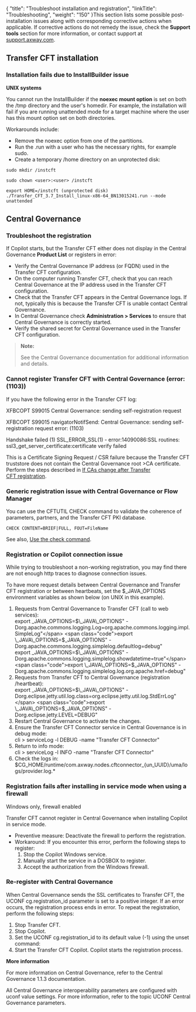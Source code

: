 {
    "title": "Troubleshoot  installation and registration",
    "linkTitle": "Troubleshooting",
    "weight": "150"
}This section lists some possible post-installation issues along with corresponding corrective actions when applicable. If corrective actions do not remedy the issue, check the **Support tools** section for more information, or contact support at [support.axway.com](https://support.axway.com/).

## Transfer CFT installation

### Installation fails due to InstallBuilder issue

**UNIX systems**

You cannot run the InstallBuilder if the **noexec mount option** is set on both the<span class="code"> /tmp </span>directory and the user's <span class="code">homedir</span>. For example, the installation will fail if you are running unattended mode for a target machine where the user has this mount option set on both directories.

Workarounds include:

-   Remove the <span class="code">noexec </span>option from one of the partitions.
-   Run the<span class="code"> .run</span> with a user who has the necessary rights, for example <span class="code">sudo</span>.
-   Create a temporary <span class="code">/home</span> directory on an unprotected disk:

<!-- -->



    sudo mkdir /instcft

    sudo chown <user>:<user> /instcft

    export HOME=/instcft (unprotected disk)
    ./Transfer_CFT_3.7_Install_linux-x86-64_BN13015241.run --mode unattended 

## <span class="mc-variable Primary.CG or_UM variable">Central Governance</span>

<span id="Troubles"></span>

### Troubleshoot the registration

If Copilot starts, but the Transfer CFT either does not display in the <span class="mc-variable Primary.CG or_UM variable">Central Governance</span> **Product List** or registers in error:

-   Verify the Central Governance IP address (or FQDN) used in the Transfer CFT configuration.
-   On the computer running Transfer CFT, check that you can reach Central Governance at the IP address used in the Transfer CFT configuration.
-   Check that the Transfer CFT appears in the Central Governance logs. If not, typically this is because the Transfer CFT is unable contact Central Governance.
-   In <span class="mc-variable Primary.CG or_UM variable">Central Governance</span> check **Administration > Services** to ensure that Central Governance is correctly started.
-   Verify the shared secret for Central Governance used in the Transfer CFT configuration.

> **Note:**
>
> See the Central Governance documentation for additional information and details.

### Cannot register <span class="mc-variable suite_variables.TransferCFTName variable">Transfer CFT</span> with <span class="mc-variable suite_variables.Central_GovernanceName variable">Central Governance</span> (error: (1103))

If you have the following error in the Transfer CFT log:

XFBCOPT S99015 Central Governance: sending self-registration request

XFBCOPT S99015 navigatorNotifSend: Central Governance: sending self-registration request error: (1103)

Handshake failed (1) SSL\_ERROR\_SSL(1) - error:14090086:SSL routines: ssl3\_get\_server\_certificate:certificate verify failed

This is a Certificate Signing Request / CSR failure because the <span class="mc-variable suite_variables.TransferCFTName variable">Transfer CFT</span> truststore does not contain the <span class="mc-variable suite_variables.Central_GovernanceName variable">Central Governance</span> root &gt;CA certificate. Perform the steps described in [If CAs change after Transfer CFT registration](https://docs.axway.com/bundle/CentralGovernance_113_UsersGuide_allOS_en_HTML5/page/Content/CFT/cft_registration/t_change_cft_ca.htm).

### Generic registration issue with Central Governance or Flow Manager

You can use the CFTUTIL CHECK command to validate the coherence of parameters, partners, and the Transfer CFT PKI database.


    CHECK CONTENT=BRIEF|FULL, FOUT=FileName

See also, <a href="../../../c_intro_userinterfaces/about_cftutil/check_command" class="MCXref xref">Use the check command</a>.

### Registration or Copilot connection issue

While trying to troubleshoot a non-working registration, you may find there are not enough http traces to diagnose connection issues.

To have more request details between <span class="mc-variable suite_variables.Central_GovernanceName variable">Central Governance</span> and <span class="mc-variable suite_variables.TransferCFTName variable">Transfer CFT</span> registration or between heartbeats, set the $\_JAVA\_OPTIONS environment variables as shown below (on UNIX in this example).

1.  Requests from <span class="mc-variable suite_variables.Central_GovernanceName variable">Central Governance</span> to <span class="mc-variable suite_variables.TransferCFTName variable">Transfer CFT</span> (call to web services):  
    <span class="code">export \_JAVA\_OPTIONS=$\_JAVA\_OPTIONS" -Dorg.apache.commons.logging.Log=org.apache.commons.logging.impl.SimpleLog"</span>  
    <span class="code">export \_JAVA\_OPTIONS=$\_JAVA\_OPTIONS" -Dorg.apache.commons.logging.simplelog.defaultlog=debug"</span>  
    <span class="code">export \_JAVA\_OPTIONS=$\_JAVA\_OPTIONS" -Dorg.apache.commons.logging.simplelog.showdatetime=true"</span>  
    <span class="code">export \_JAVA\_OPTIONS=$\_JAVA\_OPTIONS" -Dorg.apache.commons.logging.simplelog.log.org.apache.href=debug"</span>
2.  Requests from <span class="mc-variable suite_variables.TransferCFTName variable">Transfer CFT</span> to <span class="mc-variable suite_variables.Central_GovernanceName variable">Central Governance</span> (registration /heartbeat):  
    <span class="code">export \_JAVA\_OPTIONS=$\_JAVA\_OPTIONS" -Dorg.eclipse.jetty.util.log.class=org.eclipse.jetty.util.log.StdErrLog"</span>  
    <span class="code">export \_JAVA\_OPTIONS=$\_JAVA\_OPTIONS" -Dorg.eclipse.jetty.LEVEL=DEBUG"</span>
3.  Restart Central Governance to activate the changes.
4.  Ensure the <span class="bold_in_para">Transfer CFT Connector</span> service in <span class="mc-variable suite_variables.Central_GovernanceName variable">Central Governance</span> is in debug mode:  
    <span class="code">cli > serviceLog -l DEBUG -name "Transfer CFT Connector"</span>
5.  Return to info mode:  
    <span class="code">cli > serviceLog -l INFO -name "Transfer CFT Connector"</span>
6.  Check the logs in:  
    <span class="code">$CG\_HOME/runtime/com.axway.nodes.cftconnector\_{un\_UUID}/uma/logs/provider.log.\*</span>

### Registration fails after installing in service mode when using a firewall

Windows only, firewall enabled

Transfer CFT cannot register in Central Governance when installing Copilot in service mode.

-   Preventive measure: Deactivate the firewall to perform the registration.
-   Workaround: If you encounter this error, perform the following steps to register:
    1.  Stop the Copilot Windows service.
    2.  Manually start the service in a DOSBOX to register.
    3.  Accept the authorization from the Windows firewall.

### Re-register with <span class="mc-variable Primary.CG or_UM variable">Central Governance</span>

When Central Governance sends the SSL certificates to <span class="mc-variable axway_variables.Component_Short_Name variable">Transfer CFT</span>, the UCONF <span class="code">cg.registration\_id parameter</span> is set to a positive integer. If an error occurs, the registration process ends in error. To repeat the registration, perform the following steps:

1.  Stop <span class="mc-variable axway_variables.Component_Short_Name variable">Transfer CFT</span>.
2.  Stop Copilot.
3.  Set the UCONF <span class="code">cg.registration\_id</span> to its default value (-1) using the unset command:
4.  Start the <span class="axway_variablesComponent Short Name axway_variablesComponent Short Name">Transfer CFT</span> Copilot. Copilot starts the registration process.

**More information**

For more information on <span class="mc-variable Primary.CG or_UM variable">Central Governance</span>, refer to the <span class="mc-variable Primary.CG or_UM variable">Central Governance</span> <span class="mc-variable Primary.CG_version variable">1.1.3</span> documentation.

All <span class="mc-variable Primary.CG or_UM variable">Central Governance</span> interoperability parameters are configured with uconf value settings. For more information, refer to the topic UCONF <span class="mc-variable Primary.CG or_UM variable">Central Governance</span> parameters.
